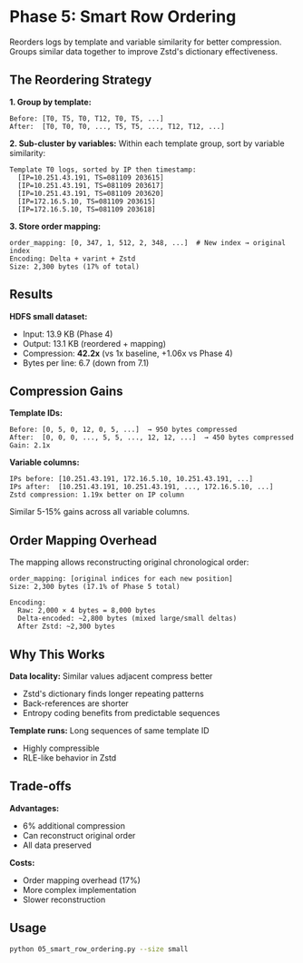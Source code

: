# Phase 5: Smart Row Ordering

Reorders logs by template and variable similarity for better compression. Groups similar data together to improve Zstd's dictionary effectiveness.

## The Reordering Strategy

**1. Group by template:**
```
Before: [T0, T5, T0, T12, T0, T5, ...]
After:  [T0, T0, T0, ..., T5, T5, ..., T12, T12, ...]
```

**2. Sub-cluster by variables:**
Within each template group, sort by variable similarity:
```
Template T0 logs, sorted by IP then timestamp:
  [IP=10.251.43.191, TS=081109 203615]
  [IP=10.251.43.191, TS=081109 203617]
  [IP=10.251.43.191, TS=081109 203620]
  [IP=172.16.5.10, TS=081109 203615]
  [IP=172.16.5.10, TS=081109 203618]
```

**3. Store order mapping:**
```
order_mapping: [0, 347, 1, 512, 2, 348, ...]  # New index → original index
Encoding: Delta + varint + Zstd
Size: 2,300 bytes (17% of total)
```

## Results

**HDFS small dataset:**
- Input: 13.9 KB (Phase 4)
- Output: 13.1 KB (reordered + mapping)
- Compression: **42.2x** (vs 1x baseline, +1.06x vs Phase 4)
- Bytes per line: 6.7 (down from 7.1)

## Compression Gains

**Template IDs:**
```
Before: [0, 5, 0, 12, 0, 5, ...]  → 950 bytes compressed
After:  [0, 0, 0, ..., 5, 5, ..., 12, 12, ...]  → 450 bytes compressed
Gain: 2.1x
```

**Variable columns:**
```
IPs before: [10.251.43.191, 172.16.5.10, 10.251.43.191, ...]
IPs after:  [10.251.43.191, 10.251.43.191, ..., 172.16.5.10, ...]
Zstd compression: 1.19x better on IP column
```

Similar 5-15% gains across all variable columns.

## Order Mapping Overhead

The mapping allows reconstructing original chronological order:
```
order_mapping: [original indices for each new position]
Size: 2,300 bytes (17.1% of Phase 5 total)

Encoding:
  Raw: 2,000 × 4 bytes = 8,000 bytes
  Delta-encoded: ~2,800 bytes (mixed large/small deltas)
  After Zstd: ~2,300 bytes
```

## Why This Works

**Data locality:** Similar values adjacent compress better
- Zstd's dictionary finds longer repeating patterns
- Back-references are shorter
- Entropy coding benefits from predictable sequences

**Template runs:** Long sequences of same template ID
- Highly compressible
- RLE-like behavior in Zstd

## Trade-offs

**Advantages:**
- 6% additional compression
- Can reconstruct original order
- All data preserved

**Costs:**
- Order mapping overhead (17%)
- More complex implementation
- Slower reconstruction

## Usage

```bash
python 05_smart_row_ordering.py --size small
```
